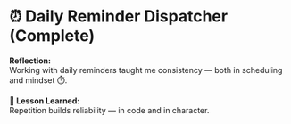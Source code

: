# ⏰ Daily Reminder Dispatcher (Complete)

**Reflection:**  
Working with daily reminders taught me consistency — both in scheduling and mindset ⏱️.

**💭 Lesson Learned:**  
Repetition builds reliability — in code and in character.
